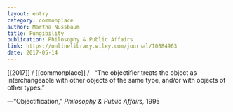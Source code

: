 ```yaml
---
layout: entry
category: commonplace
author: Martha Nussbaum
title: Fungibility
publication: Philosophy & Public Affairs
link: https://onlinelibrary.wiley.com/journal/10884963
date: 2017-05-14
---
```


[[2017]] / [[commonplace]] / 
 
“The objectifier treats the object as interchangeable with other objects of the same type, and/or with objects of other types.”

—“Objectification,” *Philosophy & Public Affairs,* 1995